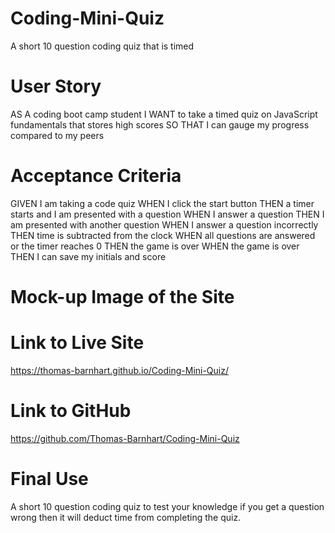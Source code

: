 # Coding-Mini-Quiz
A short 10 question coding quiz that is timed

# User Story
AS A coding boot camp student
I WANT to take a timed quiz on JavaScript fundamentals that stores high scores
SO THAT I can gauge my progress compared to my peers

# Acceptance Criteria
GIVEN I am taking a code quiz
WHEN I click the start button
THEN a timer starts and I am presented with a question
WHEN I answer a question
THEN I am presented with another question
WHEN I answer a question incorrectly
THEN time is subtracted from the clock
WHEN all questions are answered or the timer reaches 0
THEN the game is over
WHEN the game is over
THEN I can save my initials and score

# Mock-up Image of the Site


# Link to Live Site
https://thomas-barnhart.github.io/Coding-Mini-Quiz/

# Link to GitHub
https://github.com/Thomas-Barnhart/Coding-Mini-Quiz

# Final Use
A short 10 question coding quiz to test your knowledge if you get a question wrong then it will deduct time from completing the quiz.
